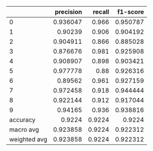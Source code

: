|              |   precision |   recall |   f1-score |
|:-------------|------------:|---------:|-----------:|
| 0            |    0.936047 |   0.966  |   0.950787 |
| 1            |    0.90239  |   0.906  |   0.904192 |
| 2            |    0.904911 |   0.866  |   0.885028 |
| 3            |    0.876676 |   0.981  |   0.925908 |
| 4            |    0.908907 |   0.898  |   0.903421 |
| 5            |    0.977778 |   0.88   |   0.926316 |
| 6            |    0.89562  |   0.961  |   0.927159 |
| 7            |    0.972458 |   0.918  |   0.944444 |
| 8            |    0.922144 |   0.912  |   0.917044 |
| 9            |    0.94165  |   0.936  |   0.938816 |
| accuracy     |    0.9224   |   0.9224 |   0.9224   |
| macro avg    |    0.923858 |   0.9224 |   0.922312 |
| weighted avg |    0.923858 |   0.9224 |   0.922312 |
